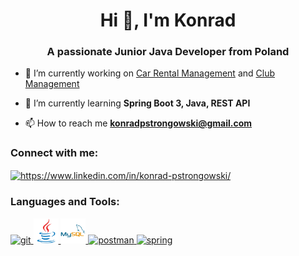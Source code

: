 <h1 align="center">Hi 👋, I'm Konrad</h1>
<h3 align="center">A passionate Junior Java Developer from Poland</h3>

- 🔭 I’m currently working on [Car Rental Management](https://github.com/moRR3no/Car-Rental-API) and [Club Management](https://github.com/moRR3no/ClubManagement)

- 🌱 I’m currently learning **Spring Boot 3, Java, REST API**

- 📫 How to reach me **konradpstrongowski@gmail.com**

<h3 align="left">Connect with me:</h3>
<p align="left">
<a href="https://www.linkedin.com/in/konrad-pstrongowski/" target="blank"><img align="center" src="https://raw.githubusercontent.com/rahuldkjain/github-profile-readme-generator/master/src/images/icons/Social/linked-in-alt.svg" alt="https://www.linkedin.com/in/konrad-pstrongowski/" height="30" width="40" /></a>
</p>

<h3 align="left">Languages and Tools:</h3>
<p align="left"> <a href="https://git-scm.com/" target="_blank" rel="noreferrer"> <img src="https://www.vectorlogo.zone/logos/git-scm/git-scm-icon.svg" alt="git" width="40" height="40"/> </a> <a href="https://www.java.com" target="_blank" rel="noreferrer"> <img src="https://raw.githubusercontent.com/devicons/devicon/master/icons/java/java-original.svg" alt="java" width="40" height="40"/> </a> <a href="https://www.mysql.com/" target="_blank" rel="noreferrer"> <img src="https://raw.githubusercontent.com/devicons/devicon/master/icons/mysql/mysql-original-wordmark.svg" alt="mysql" width="40" height="40"/> </a> <a href="https://postman.com" target="_blank" rel="noreferrer"> <img src="https://www.vectorlogo.zone/logos/getpostman/getpostman-icon.svg" alt="postman" width="40" height="40"/> </a> <a href="https://spring.io/" target="_blank" rel="noreferrer"> <img src="https://www.vectorlogo.zone/logos/springio/springio-icon.svg" alt="spring" width="40" height="40"/> </a> </p>
